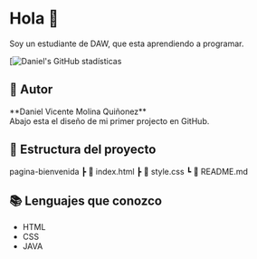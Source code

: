 # Hola 🚀
<tr>
Soy un estudiante de DAW, que esta aprendiendo a programar.

[![Daniel's GitHub stadísticas](https://github-readme-stats.vercel.app/api?username=DanielVMQ&show_icons=true&theme=dark)
  
## 👤 Autor
<tr>
**Daniel Vicente Molina Quiñonez**
</br>
Abajo esta el diseño de mi primer projecto en GitHub.
  
## 📁 Estructura del proyecto
pagina-bienvenida
┣ 📄 index.html
┣ 📄 style.css
┗ 📄 README.md

## 📚 Lenguajes que conozco
<ul>
<li>HTML</li>
<li>CSS</li>
<li>JAVA</li>
</ul>
